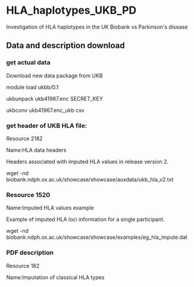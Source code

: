 # HLA_haplotypes_UKB_PD
Investigation of HLA haplotypes in the UK Biobank vs Parkinson's disease


## Data and description download
### get actual data 
Download new data package from UKB

module load ukbb/0.1

ukbunpack ukb41967.enc SECRET_KEY

ukbconv ukb41967.enc_ukb csv

### get header of UKB HLA file:
Resource 2182

Name:HLA data headers

Headers associated with imputed HLA values in release version 2.

wget -nd biobank.ndph.ox.ac.uk/showcase/showcase/auxdata/ukb_hla_v2.txt

### Resource 1520
Name:Imputed HLA values example

Example of imputed HLA loci information for a single participant.

wget -nd biobank.ndph.ox.ac.uk/showcase/showcase/examples/eg_hla_impute.dat

### PDF description
Resource 182

Name:Imputation of classical HLA types

